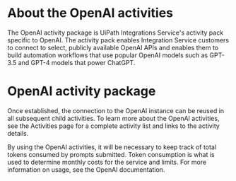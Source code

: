 ﻿# About the OpenAI activities

The OpenAI activity package is UiPath Integrations Service's activity pack specific to OpenAI. The activity pack enables Integration Service customers to connect to select, publicly available OpenAI APIs and enables them to build automation workflows that use popular OpenAI models such as GPT-3.5 and GPT-4 models that power ChatGPT.

# OpenAI activity package

Once established, the connection to the OpenAI instance can be reused in all subsequent child activities. To learn more about the OpenAI activities, see the Activities page for a complete activity list and links to the activity details.

By using the OpenAI activities, it will be necessary to keep track of total tokens consumed by prompts submitted. Token consumption is what is used to determine monthly costs for the service and limits. For more information on usage, see the OpenAI documentation.
